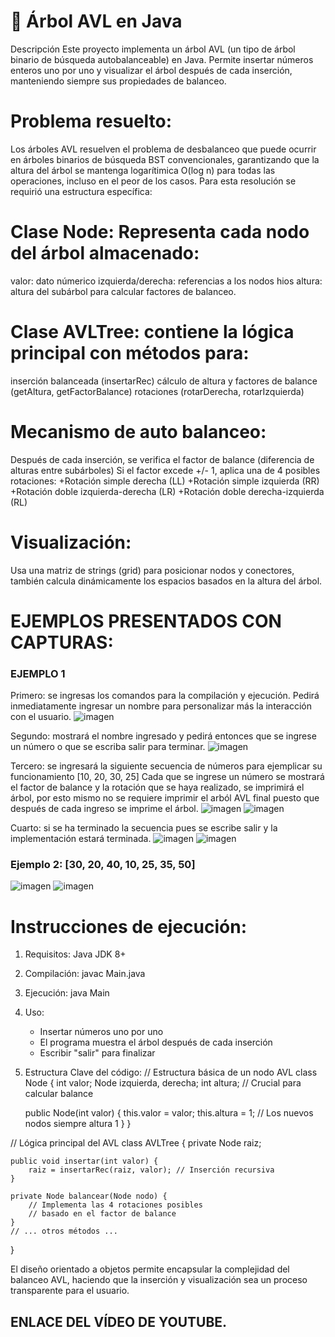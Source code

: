 # 🌳 Árbol AVL en Java
Descripción
Este proyecto implementa un árbol AVL (un tipo de árbol binario de búsqueda autobalanceable) en Java. Permite insertar números enteros uno por uno y visualizar el árbol después de cada inserción, manteniendo siempre sus propiedades de balanceo.

# Problema resuelto:
Los árboles AVL resuelven el problema de desbalanceo que puede ocurrir en árboles binarios de búsqueda BST convencionales, garantizando que la altura del árbol se mantenga logarítimica O(log n) para todas las operaciones, incluso en el peor de los casos. Para esta resolución se requirió una estructura específica:

# Clase Node: Representa cada nodo del árbol almacenado:
  valor: dato númerico
  izquierda/derecha: referencias a los nodos hios
  altura: altura del subárbol para calcular factores de balanceo.

# Clase AVLTree: contiene la lógica principal con métodos para:
  inserción balanceada (insertarRec)
  cálculo de altura y factores de balance (getAltura, getFactorBalance)
  rotaciones (rotarDerecha, rotarIzquierda)

# Mecanismo de auto balanceo:
  Después de cada inserción, se verifica el factor de balance (diferencia de alturas entre subárboles)
  Si el factor excede +/- 1, aplica una de 4 posibles rotaciones:
    +Rotación simple derecha (LL)
    +Rotación simple izquierda (RR)
    +Rotación doble izquierda-derecha (LR)
    +Rotación doble derecha-izquierda (RL)

# Visualización:
Usa una matriz de strings (grid) para posicionar nodos y conectores, también calcula dinámicamente los espacios basados en la altura del árbol.

# EJEMPLOS PRESENTADOS CON CAPTURAS:
### EJEMPLO 1
Primero: se ingresas los comandos para la compilación y ejecución. Pedirá inmediatamente ingresar un nombre para personalizar más la interacción con el usuario.
![imagen](https://github.com/user-attachments/assets/49c587e5-a70c-4c74-bbba-d86c7465e4b8)

Segundo: mostrará el nombre ingresado y pedirá entonces que se ingrese un número o que se escriba salir para terminar.
![imagen](https://github.com/user-attachments/assets/1bc2d742-db49-405b-9397-6654fe4f2a27)

Tercero: se ingresará la siguiente secuencia de números para ejemplicar su funcionamiento [10, 20, 30, 25] Cada que se ingrese un número se mostrará el factor de balance y la rotación que se haya realizado, se imprimirá el árbol, por esto mismo no se requiere imprimir el arból AVL final puesto que después de cada ingreso se imprime el árbol. 
![imagen](https://github.com/user-attachments/assets/b091887c-931c-4d37-a33b-778d74b31f6a)
![imagen](https://github.com/user-attachments/assets/59f8db95-1ce9-4b44-9d2e-05e396fc4149)

Cuarto: si se ha terminado la secuencia pues se escribe salir y la implementación estará terminada.
![imagen](https://github.com/user-attachments/assets/baf32f43-d594-4e0d-b0e2-a59228e2c5b1)
![imagen](https://github.com/user-attachments/assets/091624be-0ae3-4801-8978-821df1972e66)

### Ejemplo 2: [30, 20, 40, 10, 25, 35, 50]
![imagen](https://github.com/user-attachments/assets/da8521b0-8006-4047-9948-314193d645eb)
![imagen](https://github.com/user-attachments/assets/3d0a6361-3cad-4f61-b03c-c8777ebabb66)

# Instrucciones de ejecución:
1. Requisitos: Java JDK 8+
2. Compilación: javac Main.java
3. Ejecución: java Main
4. Uso:
     - Insertar números uno por uno
     - El programa muestra el árbol después de cada inserción
     - Escribir "salir" para finalizar
5. Estructura Clave del código:
     // Estructura básica de un nodo AVL
class Node {
    int valor;
    Node izquierda, derecha;
    int altura; // Crucial para calcular balance
    
    public Node(int valor) {
        this.valor = valor;
        this.altura = 1; // Los nuevos nodos siempre altura 1
    }
}

// Lógica principal del AVL
class AVLTree {
    private Node raiz;
    
    public void insertar(int valor) {
        raiz = insertarRec(raiz, valor); // Inserción recursiva
    }
    
    private Node balancear(Node nodo) {
        // Implementa las 4 rotaciones posibles
        // basado en el factor de balance
    }
    // ... otros métodos ...
}

El diseño orientado a objetos permite encapsular la complejidad del balanceo AVL, haciendo que la inserción y visualización sea un proceso transparente para el usuario.

## ENLACE DEL VÍDEO DE YOUTUBE.




